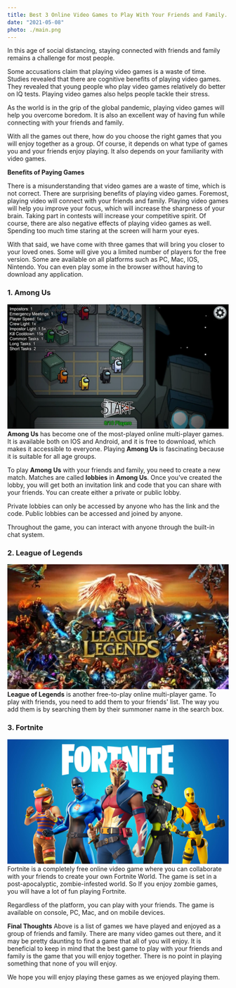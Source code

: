 ```yaml
---
title: Best 3 Online Video Games to Play With Your Friends and Family.
date: "2021-05-08"
photo: ./main.png
---
```


In this age of social distancing, staying connected with friends and family remains a challenge for most people.

Some accusations claim that playing video games is a waste of time.
Studies revealed that there are cognitive benefits of playing video games. They revealed that young people who play video games relatively do better on IQ tests. Playing video games also helps people tackle their stress. 

As the world is in the grip of the global pandemic, playing video games will help you overcome boredom. It is also an excellent way of having fun while connecting with your friends and family. 

With all the games out there, how do you choose the right games that you will enjoy together as a group. Of course, it depends on what type of games you and your friends enjoy playing. It also depends on your familiarity with video games. 

**Benefits of Paying Games**

There is a misunderstanding that video games are a waste of time, which is not correct. There are surprising benefits of playing video games. 
Foremost, playing video will connect with your friends and family. Playing video games will help you improve your focus, which will increase the sharpness of your brain. 
Taking part in contests will increase your competitive spirit.
Of course, there are also negative effects of playing video games as well. Spending too much time staring at the screen will harm your eyes. 

With that said, we have come with three games that will bring you closer to your loved ones. Some will give you a limited number of players for the free version. Some are available on all platforms such as PC, Mac, IOS, Nintendo. You can even play some in the browser without having to download any application. 

### 1. **Among Us**

![Among Us](among-us.png)
**Among Us** has become one of the most-played online multi-player games. It is available both on IOS and Android, and it is free to download, which makes it accessible to everyone. 
Playing **Among Us** is fascinating because it is suitable for
all age groups.  

To play **Among Us** with your friends and family, you need to create a new match. Matches are called **lobbies** in **Among Us**. Once you've created the lobby, you will get both an invitation link and code that you can share with your friends. You can create either a private or public lobby.

Private lobbies can only be accessed by anyone who has the link and the code. Public lobbies can be accessed and joined by anyone.
    
Throughout the game, you can interact with anyone through
the built-in chat system. 

     
### 2. **League of Legends**

 ![League of Legengs](league-of-legends.png)
 **League of Legends** is another free-to-play online multi-player game. 
To play with friends, you need to add them to your friends' list. The way you add them is by searching them by their summoner name in the search box. 

### 3. Fortnite

 ![Fortnite](fortnite.png)
 Fortnite is a completely free online video game where you can collaborate with your friends to create your own Fortnite World.
 The game is set in a post-apocalyptic, zombie-infested world. So If you enjoy zombie games, you will have a lot of fun playing Fortnite.
 
 Regardless of the platform, you can play with your friends. The game is available on console, PC, Mac, and on mobile devices.


**Final Thoughts**
 Above is a list of games we have played and enjoyed as a group of friends and family. There are many video games out there, and it may be pretty daunting to find a game that all of you will enjoy.
 It is beneficial to keep in mind that the best game to play with your friends and family is the game that you will enjoy together. There is no point in playing something that none of you will enjoy. 

We hope you will enjoy playing these games as we enjoyed playing them.